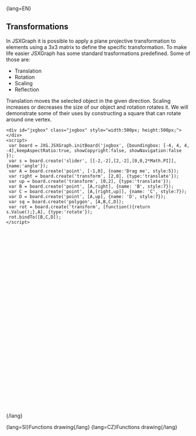 {lang=EN}
## Transformations

In JSXGraph it is possible to apply a plane projective transformation to elements using a 3x3 matrix to define the specific transformation. To make life easier
JSXGraph has some standard trasformations predefined. Some of those are:
- Translation
- Rotation
- Scaling
- Reflection

Translation moves the selected object in the given direction. Scaling increases or decreases the size of our object and rotation rotates it. We will
demonstrate some of their uses by constructing a square that can rotate around one vertex. 

```JS
<div id="jxgbox" class="jxgbox" style="width:500px; height:500px;"></div>
<script>
 var board = JXG.JSXGraph.initBoard('jxgbox', {boundingbox: [-4, 4, 4, -4],keepAspectRatio:true, showCopyright:false, showNavigation:false });
 var s = board.create('slider', [[-2,-2],[2,-2],[0,0,2*Math.PI]],{name:'angle'});
 var A = board.create('point', [-1,0], {name:'Drag me', style:5});
 var right = board.create('transform', [2,0], {type:'translate'});
 var up = board.create('transform', [0,2], {type:'translate'});
 var B = board.create('point', [A,right], {name: 'B', style:7});
 var C = board.create('point', [A,[right,up]], {name: 'C', style:7});
 var D = board.create('point', [A,up], {name: 'D', style:7});
 var sq = board.create('polygon', [A,B,C,D]);
 var rot = board.create('transform', [function(){return s.Value();},A], {type:'rotate'});
 rot.bindTo([B,C,D]);
</script>
```
<div id="jxgbox" class="jxgbox" style="width:500px; height:500px;"></div>
<script>
 var board = JXG.JSXGraph.initBoard('jxgbox', {boundingbox: [-4, 4, 4, -4],keepAspectRatio:true, showCopyright:false, showNavigation:false });
 var s = board.create('slider', [[-2,-2],[2,-2],[0,0,2*Math.PI]],{name:'angle'});
 var A = board.create('point', [-1,0], {name:'Drag me', style:5});
 var right = board.create('transform', [2,0], {type:'translate'});
 var up = board.create('transform', [0,2], {type:'translate'});
 var B = board.create('point', [A,right], {name: 'B', style:7});
 var C = board.create('point', [A,[right,up]], {name: 'C', style:7});
 var D = board.create('point', [A,up], {name: 'D', style:7});
 var sq = board.create('polygon', [A,B,C,D]);
 var rot = board.create('transform', [function(){return s.Value();},A], {type:'rotate'});
 rot.bindTo([B,C,D]);
 tScale.bindTo(sq);
</script>
{/lang}

{lang=SI}Functions drawing{/lang}
{lang=CZ}Functions drawing{/lang}


